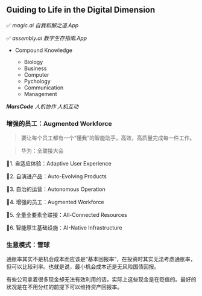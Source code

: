 
## Guiding to Life in the Digital Dimension

✅ _magic.ai 自我和解之道.App_

✅ _assembly.ai 数字生存指南.App_

- Compound Knowledge
  
  * Biology
  * Business
  * Computer
  * Pychology
  * Communication
  * Management


_**MarsCode** 人机协作 人机互动_


### 增强的员工：Augmented Workforce

> 要让每个员工都有一个“懂我”的智能助手，高效，高质量完成每一件工作。

> 华为：全联接大会

  🔹1. 自适应体验：Adaptive User Experience

  🔹2. 自演进产品：Auto-Evolving Products

  🔹3. 自治的运营：Autonomous Operation

  🔹4. 增强的员工：Augmented Workforce

  🔹5. 全量全要素全联接：All-Connected Resources

  🔹6. 智能原生基础设施：AI-Native Infrastructure

### 生意模式：雪球

通胀率其实不是机会成本而应该是“基本回报率”，在投资时其实无法考虑通胀率，但可以比较利率。也就是说，最小机会成本还是无风险国债回报。

有些公司拿着很多现金却无法有效利用的话，实际上这些现金是在贬值的。最好的状况是在不用分红的前提下可以维持资产回报率。





